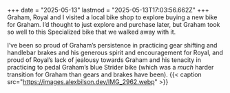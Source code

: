 +++
date = "2025-05-13"
lastmod = "2025-05-13T17:03:56.662Z"
+++
Graham, Royal and I visited a local bike shop to explore buying a new bike for Graham. I’d thought to just explore and purchase later, but Graham took so well to this Specialized bike that we walked away with it.

I’ve been so proud of Graham’s persistence in practicing gear shifting and handlebar brakes and his generous spirit and encouragement for Royal, and proud of Royal’s lack of jealousy towards Graham and his tenacity in practicing to pedal Graham’s blue Strider bike (which was a _much_ harder transition for Graham than gears and brakes have been).
{{< caption src="https://images.alexbilson.dev/IMG_2962.webp" >}}
